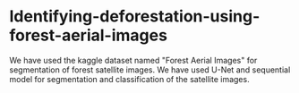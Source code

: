 # Identifying-deforestation-using-forest-aerial-images
We have used the kaggle dataset named "Forest Aerial Images" for segmentation of forest satellite images. We have used U-Net and sequential model for segmentation and classification of the satellite images. 
